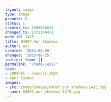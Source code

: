 ```yaml
---
layout: image
type: image
promote: 0
status: 1
created_ts: 1093016814
changed_ts: 1372159471
node_id: 1415
title: 04087 Our Shadows
author: anj
created: '2004-08-20'
changed: '2013-06-25'
redirect_from: []
permalink: "/node/1415/"
tags:
- 2004/01 - January 2004
- Abel Tasman
images:
- src: image/images/04087_our_shadows-1415.jpg
  name: 04087_our_shadows-1415.jpg
---
```


